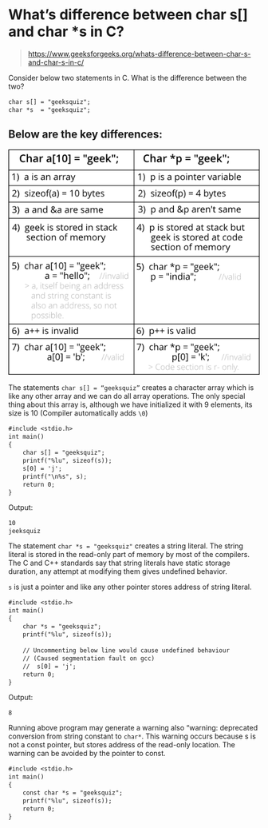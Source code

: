 # What’s difference between char s[] and char *s in C?

> https://www.geeksforgeeks.org/whats-difference-between-char-s-and-char-s-in-c/

Consider below two statements in C. What is the difference between the two? 

```
char s[] = "geeksquiz";
char *s  = "geeksquiz";
```

## Below are the key differences:

<img src="c_str_img/c_str_img.png" alt="difference between char s[] and char *s in C">

The statements `char s[] = “geeksquiz”` creates a character array which is like any other array and we can do all array operations. The only special thing about this array is, although we have initialized it with 9 elements, its size is 10 (Compiler automatically adds `\0`) 

```
#include <stdio.h>
int main()
{
    char s[] = "geeksquiz";
    printf("%lu", sizeof(s));
    s[0] = 'j';
    printf("\n%s", s);
    return 0;
}
```

Output: 

```
10
jeeksquiz
```

The statement `char *s = "geeksquiz"` creates a string literal. The string literal is stored in the read-only part of memory by most of the compilers. The C and C++ standards say that string literals have static storage duration, any attempt at modifying them gives undefined behavior. 

`s` is just a pointer and like any other pointer stores address of string literal. 

```
#include <stdio.h>
int main()
{
    char *s = "geeksquiz";
    printf("%lu", sizeof(s));
 
    // Uncommenting below line would cause undefined behaviour
    // (Caused segmentation fault on gcc)
    //  s[0] = 'j'; 
    return 0;
}
```

Output: 

```
8
```

Running above program may generate a warning also “warning: deprecated conversion from string constant to `char*`. This warning occurs because s is not a const pointer, but stores address of the read-only location. The warning can be avoided by the pointer to const.

```
#include <stdio.h>
int main()
{
    const char *s = "geeksquiz";
    printf("%lu", sizeof(s));
    return 0;
}
```

